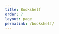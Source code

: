 ```yaml
---
title: Bookshelf
order: 7
layout: page
permalink: /bookshelf/
---
```


<!-- Optional content or leave empty if listing is dynamic -->

